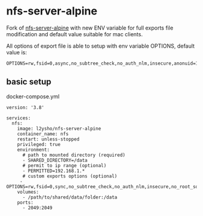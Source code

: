 # nfs-server-alpine

Fork of [nfs-server-alpine](https://github.com/sjiveson/nfs-server-alpine) with new ENV variable for full exports file modification and default value suitable for mac clients.

All options of export file is able to setup with env variable OPTIONS, default value is: 

```
OPTIONS=rw,fsid=0,async,no_subtree_check,no_auth_nlm,insecure,anonuid=1000,anongid=1000,all_squash
```

## basic setup

docker-compose.yml

```
version: '3.8'

services:
  nfs:
    image: l2ysho/nfs-server-alpine
    container_name: nfs
    restart: unless-stopped
    privileged: true
    environment:
      # path to mounted directory (required)
      - SHARED_DIRECTORY=/data
      # permit to ip range (optional)
      - PERMITTED=192.168.1.* 
      # custom exports options (optional)
     - OPTIONS=rw,fsid=0,sync,no_subtree_check,no_auth_nlm,insecure,no_root_squash
    volumes:
      - /path/to/shared/data/folder:/data
    ports:
      - 2049:2049
```
